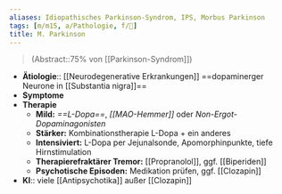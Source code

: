 ```yaml
---
aliases: Idiopathisches Parkinson-Syndrom, IPS, Morbus Parkinson
tags: [m/m15, a/Pathologie, f/🧠]
title: M. Parkinson
---
```

> (Abstract::75% von [[Parkinson-Syndrom]])
- **Ätiologie**:: [[Neurodegenerative Erkrankungen]] ==dopaminerger Neurone in [[Substantia nigra]]==
- **Symptome**
- **Therapie**
	- **Mild:** *==L-Dopa==*, *[[MAO-Hemmer]]* oder *Non-Ergot-Dopaminagonisten*
	- **Stärker:** Kombinationstherapie L-Dopa + ein anderes
	- **Intensiviert:** L-Dopa per Jejunalsonde, Apomorphinpunkte, tiefe Hirnstimulation
	- **Therapierefraktärer Tremor:** [[Propranolol]], ggf. [[Biperiden]]
	- **Psychotische Episoden:** Medikation prüfen, ggf. [[Clozapin]]
- **KI**:: viele [[Antipsychotika]] außer [[Clozapin]]
